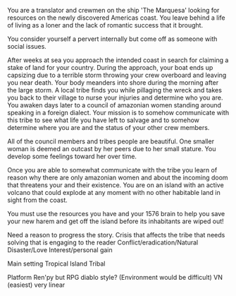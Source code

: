 You are a translator and crewmen on the ship 'The Marquesa' looking for resources on the newly discovered Americas coast. You leave behind a life of living as a loner and the lack of romantic success that it brought. 

You consider yourself a pervert internally but come off as someone with social issues.

After weeks at sea you approach the intended coast in search for claiming a stake of land for your country. During the approach, your boat ends up capsizing due to a terrible storm throwing your crew overboard and leaving you near death.
Your body meanders into shore during the morning after the large storm.
A local tribe finds you while pillaging the wreck and takes you back to their village to nurse your injuries and determine who you are.
You awaken days later to a council of amazonian women standing around speaking in a foreign dialect. 
Your mission is to somehow communicate with this tribe to see what life you have left to salvage and to somehow determine where you are and the status of your other crew members.

All of the council members and tribes people are beautiful. One smaller woman is deemed an outcast by her peers due to her small stature. You develop some feelings toward her over time.

Once you are able to somewhat communicate with the tribe you learn of reason why there are only amazonian women and about the incoming doom that threatens your and their existence. You are on an island with an active volcano that could explode at any moment with no other habitable land in sight from the coast.

You must use the resources you have and your 1576 brain to help you save your new harem and get off the island before its inhabitants are wiped out!

Need a reason to progress the story.
Crisis that affects the tribe that needs solving that is engaging to the reader
Conflict/eradication/Natural Disaster/Love Interest/personal gain

Main setting
Tropical Island
Tribal

Platform
Ren'py but RPG diablo style? (Environment would be difficult)
VN (easiest) very linear

